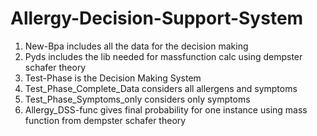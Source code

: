 # Allergy-Decision-Support-System
1. New-Bpa includes all the data for the decision making
2. Pyds includes the lib needed for massfunction calc using dempster schafer theory
3. Test-Phase is the Decision Making System
4. Test_Phase_Complete_Data considers all allergens and symptoms
5. Test_Phase_Symptoms_only considers only symptoms
6. Allergy_DSS-func gives final probability for one instance using mass function from dempster schafer theory 

